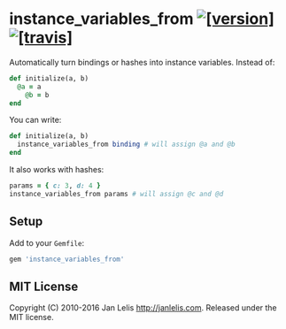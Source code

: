 # instance_variables_from [![[version]](https://badge.fury.io/rb/instance_variables_from.svg)](http://badge.fury.io/rb/instance_variables_from)  [![[travis]](https://travis-ci.org/janlelis/instance_variables_from.png)](https://travis-ci.org/janlelis/instance_variables_from)

Automatically turn bindings or hashes into instance variables. Instead of:

```ruby
def initialize(a, b)
  @a = a
	@b = b
end
```

You can write:

```ruby
def initialize(a, b)
  instance_variables_from binding # will assign @a and @b
end
```

It also works with hashes:

```ruby
params = { c: 3, d: 4 }
instance_variables_from params # will assign @c and @d
```

## Setup

Add to your `Gemfile`:

```ruby
gem 'instance_variables_from'
```


## MIT License

Copyright (C) 2010-2016 Jan Lelis <http://janlelis.com>. Released under the MIT license.
